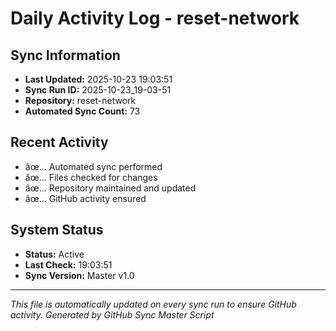 ﻿# Daily Activity Log - reset-network

## Sync Information
- **Last Updated:** 2025-10-23 19:03:51
- **Sync Run ID:** 2025-10-23_19-03-51
- **Repository:** reset-network
- **Automated Sync Count:** 73

## Recent Activity
- âœ… Automated sync performed
- âœ… Files checked for changes
- âœ… Repository maintained and updated
- âœ… GitHub activity ensured

## System Status
- **Status:** Active
- **Last Check:** 19:03:51
- **Sync Version:** Master v1.0

---
*This file is automatically updated on every sync run to ensure GitHub activity.*
*Generated by GitHub Sync Master Script*
